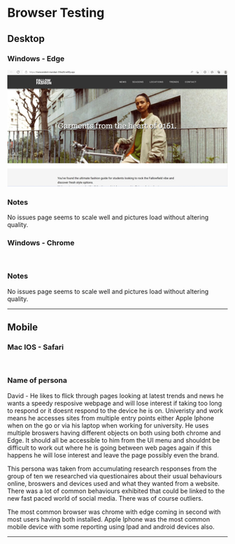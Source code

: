 # Browser Testing

<!-- edit as required -->

## Desktop

### Windows - Edge

<img src="sp5-media/Website on edge .jpg" alt="" width="1000">

### Notes

No issues page seems to scale well and pictures load without altering quality. 

### Windows - Chrome

<img src="sp5-media/Wesbite chrome.jpg.jpg" alt="" width="1000">

### Notes

No issues page seems to scale well and pictures load without altering quality. 

---

## Mobile

### Mac IOS - Safari

<img src="sp5-media/image.png.jpg" alt="" width="">

### Name of persona

David - He likes to flick through pages looking at latest trends and news he wants a speedy resposive webpage and will lose interest if taking too long to respond or it doesnt respond to the device he is on. Univeristy and work means he accesses sites from multiple entry points either Apple Iphone when on the go or via his laptop when working for university. He uses multiple broswers having different objects on both using both chrome and Edge.  It should all be accessible to him from the UI menu and shouldnt be difficult to work out where he is going between web pages again if this happens he will lose interest and leave the page possibly even the brand. 

This persona was taken from accumulating research responses from the group of ten we researched via questionaires about their usual behaviours online, broswers and devices used and what they wanted from a website. There was a lot of common behaviours exhibited that could be linked to the new fast paced world of social media. There was of course outliers.

The most common browser was chrome with edge coming in second with most users having both installed. Apple Iphone was the most common mobile device with some reporting using Ipad and android devices also. 

---
